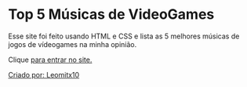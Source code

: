 # Top 5 Músicas de VideoGames

  Esse site foi feito usando HTML e CSS e lista as 5 melhores músicas de jogos de vídeogames na minha opinião.
  
  Clique <a href="https://www.youtube.com/watch?v=5HnhPNS0rqM" target="_blank"> para entrar no site.
  
  Criado por: Leomitx10
